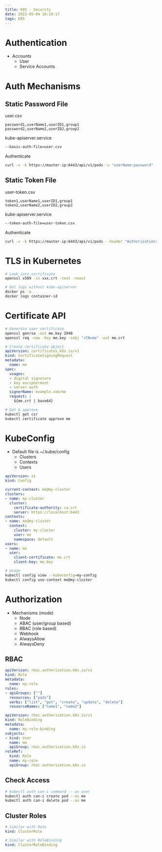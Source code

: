 ```yaml
---
title: K8S - Security
date: 2022-05-04 16:18:17
tags: K8S
---
```


# Authentication

- Accounts
  - User
  - Service Accounts

# Auth Mechanisms

## Static Password File
user.csv
```csv
password1,userName1,userID1,group1
password2,userName2,userID2,group2
```
kube-apiserver.service
```sh
--basic-auth-file=user.csv
```
Authenticate
```sh
curl -v -k https://master-ip:6443/api/v1/pods -u "userName:password"
```

## Static Token File
user-token.csv
```csv
token1,userName1,userID1,group1
token2,userName2,userID2,group2
```
kube-apiserver.service
```sh
--token-auth-file=user-token.csv
```
Authenticate
```sh
curl -v -k https://master-ip:6443/api/v1/pods --header "Authorization: Bearer token1"
```

# TLS in Kubernetes

```sh
# Look into certificate
openssl x509 -in xxx.crt -text -noout
```
```sh
# Get logs without kube-apiserver
docker ps -a
docker logs container-id
```

# Certificate API
```sh
# Generate user certificate
openssl genrsa -out me.key 2048
openssl req -new -key me.key -subj "/CN=me" -out me.crt
```
```yaml
# Create certificate object
apiVersion: certificates.k8s.io/v1
kind: CertificateSigningRequest
metadata:
  name: me
spec:
  usages:
  - digital signature
  - key encipherment
  - server auth
  signerName: example.com/me
  request: |
    ${me.crt | base64}
```
```sh
# Get & approve
kubectl get csr
kubectl certificate approve me
```

# KubeConfig
- Default file is ~/.kube/config
  - Clusters
  - Contexts
  - Users
```yaml
apiVersion: v1
kind: Config

current-context: me@my-cluster
clusters:
- name: my-cluster
  cluster:
    certificate-authority: ca.crt
    server: https://localhost:6443
contexts:
- name: me@my-cluster
  context:
    cluster: my-cluster
    user: me
    namespace: default
users:
- name: me
  user:
    client-certificate: me.crt
    client-key: me.key
```
```sh
# Usage
kubectl config view --kubeconfig=my-config
kubectl config use-context me@my-cluster
```

# Authorization
- Mechanisms (mode)
  - Node
  - ABAC (user/group based)
  - RBAC (role based)
  - Webhook
  - AlwaysAllow
  - AlwaysDeny

## RBAC
```yaml
apiVersion: rbac.authorization.k8s.io/v1
kind: Role
metadata:
  name: my-role
rules:
- apiGroups: [""]
  resources: ["pods"]
  verbs: ["list", "get", "create", "update", "delete"]
  resourceNames: ["name1", "name2"]
```
```yaml
apiVersion: rbac.authorization.k8s.io/v1
kind: RoleBinding
metadata:
  name: my-role-binding
subjects:
- kind: User
  name: me
  apiGroup: rbac.authorization.k8s.io
roleRef:
  kind: Role
  name: my-role
  apiGroup: rbac.authorization.k8s.io
```

## Check Access
```sh
# kubectl auth can-i command -- as user
kubectl auth can-i create pod --as me
kubectl auth can-i delete pod --as me
```

## Cluster Roles
```yaml
# Similar with Role
kind: ClusterRole
```
```yaml
# Similar with RoleBinding
kind: ClusterRoleBinding
```
